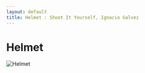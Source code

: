 ```yaml
---
layout: default
title: Helmet : Shoot It Yourself, Ignacio Galvez
---
```


# Helmet

![Helmet](http://assets.farmhouse.co/publishing/1-shoot-it-yourself/images/helmet-1.jpg)
